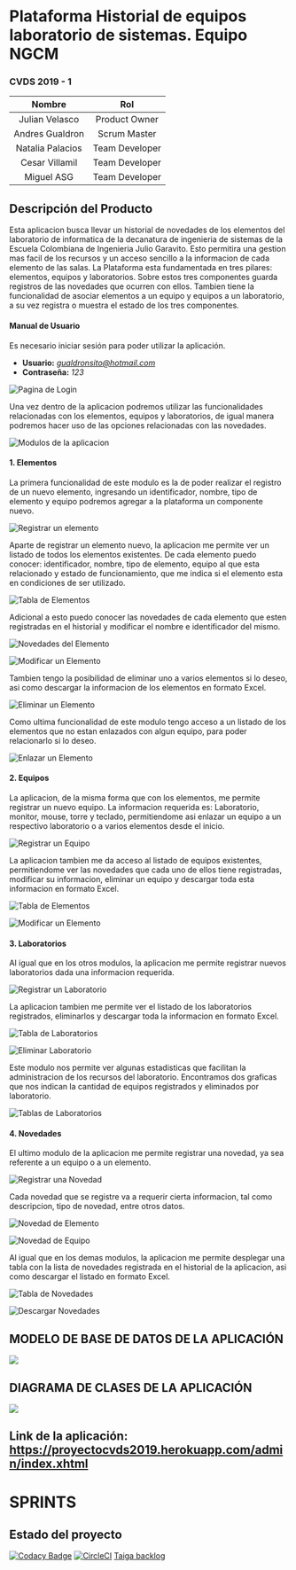 # Plataforma Historial de equipos laboratorio de sistemas. Equipo NGCM
### CVDS 2019 - 1
|     Nombre    |     Rol         |
|:--------------:|:-------------: |
|Julian Velasco|Product Owner|
|Andres Gualdron|Scrum Master|
|Natalia Palacios|Team Developer|
|Cesar Villamil|Team Developer|
|Miguel ASG|Team Developer|

## Descripción del Producto
Esta aplicacion busca llevar un historial de novedades de los elementos del laboratorio de informatica de la decanatura de ingenieria de sistemas de la Escuela Colombiana de Ingenieria Julio Garavito. Esto permitira una gestion mas facil de los recursos y un acceso sencillo a la informacion de cada elemento de las salas. 
La Plataforma esta fundamentada en tres pilares: elementos, equipos y laboratorios. Sobre estos tres componentes guarda registros de las novedades que ocurren con ellos. Tambien tiene la funcionalidad de asociar elementos a un equipo y equipos a un laboratorio, a su vez registra o muestra el estado de los tres componentes.  
#### Manual de Usuario
Es necesario iniciar sesión para poder utilizar la aplicación.
+ **Usuario:** *gualdronsito@hotmail.com*
+ **Contraseña:** *123*

![](https://raw.githubusercontent.com/proyectocvds2019/NGCM/master/images/1.png "Pagina de Login")

Una vez dentro de la aplicacion podremos utilizar las funcionalidades relacionadas con los elementos, equipos y laboratorios, de igual manera podremos hacer uso de las opciones relacionadas con las novedades.

![](https://raw.githubusercontent.com/proyectocvds2019/NGCM/master/images/2.png "Modulos de la aplicacion")

#### 1. Elementos
La primera funcionalidad de este modulo es la de poder realizar el registro de un nuevo elemento, ingresando un identificador, nombre, tipo de elemento y equipo podremos agregar a la plataforma un componente nuevo.

![](https://raw.githubusercontent.com/proyectocvds2019/NGCM/master/images/3.png "Registrar un elemento")

Aparte de registrar un elemento nuevo, la aplicacion me permite ver un listado de todos los elementos existentes. De cada elemento puedo conocer: identificador, nombre, tipo de elemento, equipo al que esta relacionado y estado de funcionamiento, que me indica si el elemento esta en condiciones de ser utilizado.

![](https://raw.githubusercontent.com/proyectocvds2019/NGCM/master/images/4.png "Tabla de Elementos")

Adicional a esto puedo conocer las novedades de cada elemento que esten registradas en el historial y modificar el nombre e identificador del mismo.

![](https://raw.githubusercontent.com/proyectocvds2019/NGCM/master/images/5.png "Novedades del Elemento")

![](https://raw.githubusercontent.com/proyectocvds2019/NGCM/master/images/6.png "Modificar un Elemento")

Tambien tengo la posibilidad de eliminar uno a varios elementos si lo deseo, asi como descargar la informacion de los elementos en formato Excel.

![](https://raw.githubusercontent.com/proyectocvds2019/NGCM/master/images/7.png "Eliminar un Elemento")

Como ultima funcionalidad de este modulo tengo acceso a un listado de los elementos que no estan enlazados con algun equipo, para poder relacionarlo si lo deseo.

![](https://raw.githubusercontent.com/proyectocvds2019/NGCM/master/images/8.png "Enlazar un Elemento")

#### 2. Equipos
La aplicacion, de la misma forma que con los elementos, me permite registrar un nuevo equipo. La informacion requerida es: Laboratorio, monitor, mouse, torre y teclado, permitiendome asi enlazar un equipo a un respectivo laboratorio o a varios elementos desde el inicio. 

![](https://raw.githubusercontent.com/proyectocvds2019/NGCM/master/images/9.png "Registrar un Equipo")

La aplicacion tambien me da acceso al listado de equipos existentes, permitiendome ver las novedades que cada uno de ellos tiene registradas, modificar su informacion, eliminar un equipo y descargar toda esta informacion en formato Excel.

![](https://raw.githubusercontent.com/proyectocvds2019/NGCM/master/images/10.png "Tabla de Elementos")

![](https://raw.githubusercontent.com/proyectocvds2019/NGCM/master/images/11.png "Modificar un Elemento")

#### 3. Laboratorios
Al igual que en los otros modulos, la aplicacion me permite registrar nuevos laboratorios dada una informacion requerida.

![](https://raw.githubusercontent.com/proyectocvds2019/NGCM/master/images/12.png "Registrar un Laboratorio")

La aplicacion tambien me permite ver el listado de los laboratorios registrados, eliminarlos y descargar toda la informacion en formato Excel.

![](https://raw.githubusercontent.com/proyectocvds2019/NGCM/master/images/13.png "Tabla de Laboratorios")

![](https://raw.githubusercontent.com/proyectocvds2019/NGCM/master/images/14.png "Eliminar Laboratorio")

Este modulo nos permite ver algunas estadisticas que facilitan la administracion de los recursos del laboratorio. Encontramos dos graficas que nos indican la cantidad de equipos registrados y eliminados por laboratorio.

![](https://raw.githubusercontent.com/proyectocvds2019/NGCM/master/images/15.png "Tablas de Laboratorios")

#### 4. Novedades
El ultimo modulo de la aplicacion me permite registrar una novedad, ya sea referente a un equipo o a un elemento.

![](https://raw.githubusercontent.com/proyectocvds2019/NGCM/master/images/16.png "Registrar una Novedad")

Cada novedad que se registre va a requerir cierta informacion, tal como descripcion, tipo de novedad, entre otros datos.

![](https://raw.githubusercontent.com/proyectocvds2019/NGCM/master/images/17.png "Novedad de Elemento")

![](https://raw.githubusercontent.com/proyectocvds2019/NGCM/master/images/18.png "Novedad de Equipo")

Al igual que en los demas modulos, la aplicacion me permite desplegar una tabla con la lista de novedades registrada en el historial de la aplicacion, asi como descargar el listado en formato Excel.

![](https://raw.githubusercontent.com/proyectocvds2019/NGCM/master/images/19.png "Tabla de Novedades")

![](https://raw.githubusercontent.com/proyectocvds2019/NGCM/master/images/20.png "Descargar Novedades")
## MODELO DE BASE DE DATOS DE LA APLICACIÓN
![](http://www.plantuml.com/plantuml/proxy?cache=no&src=https://raw.github.com/proyectocvds2019/NGCM/master/modeloBaseDatos.puml)

## DIAGRAMA DE CLASES DE LA APLICACIÓN
![](http://www.plantuml.com/plantuml/proxy?cache=no&src=https://raw.github.com/proyectocvds2019/NGCM/master/diagramaClases.puml)

## Link de la aplicación: https://proyectocvds2019.herokuapp.com/admin/index.xhtml

# SPRINTS



## Estado del proyecto
[![Codacy Badge](https://api.codacy.com/project/badge/Grade/2c430545fff64cf8a324cf969958f1c7)](https://www.codacy.com/app/AndresFelipeGualdron/NGCM?utm_source=github.com&amp;utm_medium=referral&amp;utm_content=proyectocvds2019/NGCM&amp;utm_campaign=Badge_Grade)
[![CircleCI](https://circleci.com/gh/proyectocvds2019/NGCM.svg?style=svg)](https://circleci.com/gh/proyectocvds2019/NGCM)
[Taiga backlog](https://tree.taiga.io/project/gualdronsito-historial-de-equipos-labinfo/backlog)

